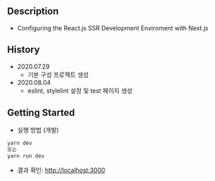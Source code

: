 ## Description
* Configuring the React.js SSR Development Enviroment with Next.js
## History
* 2020.07.29
    * 기본 구성 프로젝트 생성
* 2020.08.04
    * eslint, stylelint 설정 및 test 페이지 생성
## Getting Started
* 실행 방법 (개발)

```bash
yarn dev
또는
yarn run dev
```

* 결과 확인: [http://localhost:3000](http://localhost:3000)